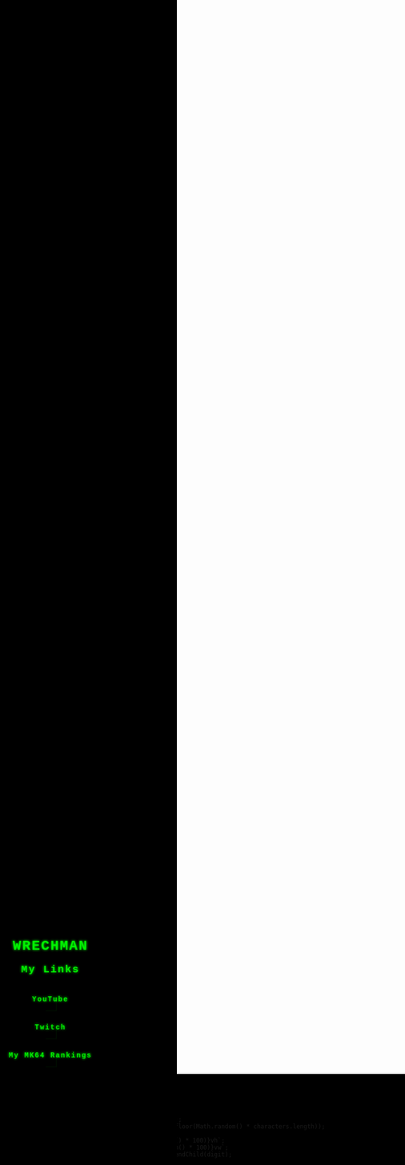 <html>
<head>
  <title>My Links</title>
  <style>
    body {
      font-family: 'Courier New', monospace;
      margin: 0;
      padding: 0;
      height: 100vh;
      display: flex;
      align-items: center;
      justify-content: center;
      background-color: #000000;
      overflow: hidden;
    }
    
    .container {
      width: 100%;
      height: 100vh;
      background-color: rgba(0, 0, 0, 0.7);
      border-radius: 8px;
      box-shadow: 0 2px 4px rgba(0, 0, 0, 0.7);
      position: relative;
    }
    
    h1, h2, a {
      color: #00ff00;
      text-align: center;
      margin: 0;
      letter-spacing: 2px;
      font-weight: bold;
      padding-top: 20px;
      text-shadow: 0 0 5px #00ff00;
      animation: glitch 0.5s infinite;
    }
    
    ul {
      list-style-type: none;
      padding: 0;
      margin-top: 30px;
      text-align: center;
    }
    
    li {
      margin-bottom: 20px;
      position: relative;
    }
    
    a {
      display: inline-block;
      text-decoration: none;
      padding: 10px 20px;
      border-radius: 4px;
      transition: color 0.3s ease;
      position: relative;
      z-index: 1;
    }
    
    a:hover {
      color: #00cc00;
    }
    
    .digital-rain {
      position: absolute;
      width: 100%;
      height: 100%;
      background: black;
      overflow: hidden;
      z-index: -1;
    }
    
    .digit {
      position: absolute;
      font-size: 16px;
      color: #00ff00;
      animation: digitalRain 10s infinite linear;
    }
    
    .arrow {
      position: absolute;
      width: 20px;
      height: 20px;
      transform: rotate(-45deg); /* Updated rotation angle */
      border-bottom: 2px solid #00ff00;
      border-right: 2px solid #00ff00;
      animation: arrowSwoop 1s infinite;
      z-index: 0;
    }
    
    @keyframes digitalRain {
      0% {
        transform: translateY(-10vh);
      }
      100% {
        transform: translateY(110vh);
      }
    }
    
    @keyframes glitch {
      0% {
        transform: translate(0);
        opacity: 1;
      }
      25% {
        transform: translate(-2px, 2px);
        opacity: 0.9;
      }
      50% {
        transform: translate(-2px, -2px);
        opacity: 0.8;
      }
      75% {
        transform: translate(2px, -2px);
        opacity: 0.9;
      }
      100% {
        transform: translate(0);
        opacity: 1;
      }
    }
    
    @keyframes arrowSwoop {
      0% {
        transform: translateY(-10px);
        opacity: 0;
      }
      50% {
        transform: translateY(5px);
        opacity: 1;
      }
      100% {
        transform: translateY(0);
        opacity: 0;
      }
    }
  </style>
</head>
<body>
  <div class="container">
    <h1>WRECHMAN</h1>
    <h2>My Links</h2>
    <ul>
      <li>
        <a href="https://www.youtube.com/channel/UCoBqZ-Z-wdJifnfe7LzMyfw">YouTube</a>
        <span class="arrow" style="left: calc(50% - 10px); top: 30px;"></span>
      </li>
      <li>
        <a href="https://www.twitch.tv/wrechman_">Twitch</a>
        <span class="arrow" style="left: calc(50% - 10px); top: 30px;"></span>
      </li>
      <li>
        <a href="https://www.mariokart64.com/mk64/players/3342">My MK64 Rankings</a>
        <span class="arrow" style="left: calc(50% - 10px); top: 30px;"></span>
      </li>
    </ul>
    <div class="digital-rain">
      
      <script>
        const characters = "0123456789";
        const digitCount = 100;

        for (let i = 0; i < digitCount; i++) {
          const digit = document.createElement('span');
          digit.textContent = characters.charAt(Math.floor(Math.random() * characters.length));
          digit.classList.add('digit');
          digit.style.top = `${Math.floor(Math.random() * 100)}vh`;
          digit.style.left = `${Math.floor(Math.random() * 100)}vw`;
          document.querySelector('.digital-rain').appendChild(digit);
        }
      </script>
    </div>
  </div>
</body>
</html>
